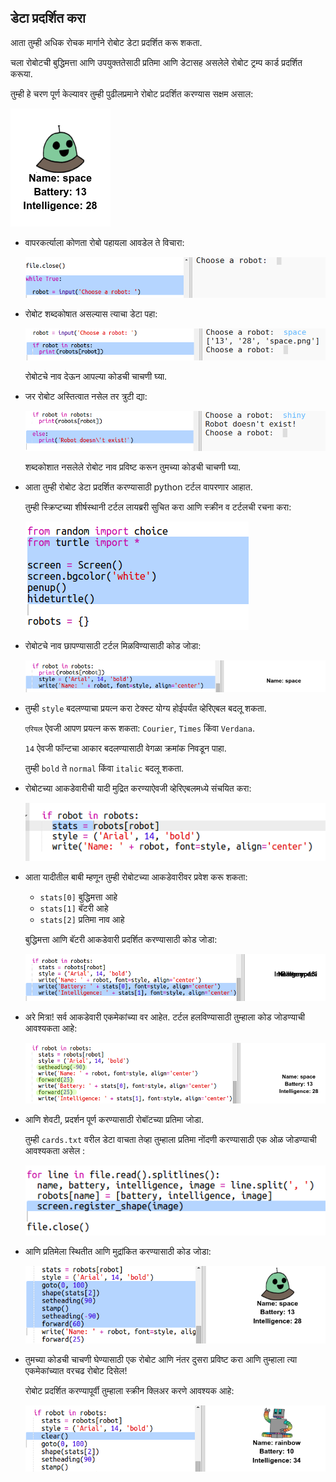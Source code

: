 ## डेटा प्रदर्शित करा

आता तुम्ही अधिक रोचक मार्गाने रोबोट डेटा प्रदर्शित करू शकता.

चला रोबोटची बुद्धिमत्ता आणि उपयुक्ततेसाठी प्रतिमा आणि डेटासह असलेले रोबोट ट्रम्प कार्ड प्रदर्शित करूया.

तुम्ही हे चरण पूर्ण केल्यावर तुम्ही पुढीलप्रमाने रोबोट प्रदर्शित करण्यास सक्षम असाल:

![screenshot](images/robotrumps-example.png)

+ वापरकर्त्याला कोणता रोबो पहायला आवडेल ते विचारा:
    
    ![screenshot](images/robotrumps-choose.png)

+ रोबोट शब्दकोषात असल्यास त्याचा डेटा पहा:
    
    ![screenshot](images/robotrumps-if.png)
    
    रोबोटचे नाव देऊन आपल्या कोडची चाचणी घ्या.

+ जर रोबोट अस्तित्वात नसेल तर त्रुटी द्या:
    
    ![screenshot](images/robotrumps-else.png)
    
    शब्दकोशात नसलेले रोबोट नाव प्रविष्ट करून तुमच्या कोडची चाचणी घ्या.

+ आता तुम्ही रोबोट डेटा प्रदर्शित करण्यासाठी python टर्टल वापरणार आहात.
    
    तुम्ही स्क्रिप्टच्या शीर्षस्थानी टर्टल लायब्ररी सुचित करा आणि स्क्रीन व टर्टलची रचना करा:
    
    ![screenshot](images/robotrumps-turtle.png)

+ रोबोटचे नाव छापण्यासाठी टर्टल मिळविण्यासाठी कोड जोडा:
    
    ![screenshot](images/robotrumps-name.png)

+ तुम्ही `style` बदलण्याचा प्रयत्न करा टेक्स्ट योग्य होईपर्यंत व्हेरिएबल बदलू शकता.
    
    `एरियल` ऐवजी आपण प्रयत्न करू शकता: `Courier`, `Times` किंवा `Verdana`.
    
    `14` ऐवजी फॉन्टचा आकार बदलण्यासाठी वेगळा क्रमांक निवडून पाहा.
    
    तुम्ही `bold` ते `normal` किंवा `italic` बदलू शकता.

+ रोबोटच्या आकडेवारीची यादी मुद्रित करण्याऐवजी व्हेरिएबलमध्ये संचयित करा:
    
    ![screenshot](images/robotrumps-stats.png)

+ आता यादीतील बाबी म्हणून तुम्ही रोबोटच्या आकडेवारीवर प्रवेश करू शकता:
    
    + `stats[0]` बुद्धिमत्ता आहे
    + `stats[1]` बॅटरी आहे
    + `stats[2]` प्रतिमा नाव आहे
    
    बुद्धिमत्ता आणि बॅटरी आकडेवारी प्रदर्शित करण्यासाठी कोड जोडा:
    
    ![screenshot](images/robotrumps-stats-2.png)

+ अरे मित्रा! सर्व आकडेवारी एकमेकांच्या वर आहेत. टर्टल हलविण्यासाठी तुम्हाला कोड जोडण्याची आवश्यकता आहे:
    
    ![screenshot](images/robotrumps-stats-3.png)

+ आणि शेवटी, प्रदर्शन पूर्ण करण्यासाठी रोबॉटच्या प्रतिमा जोडा.
    
    तुम्ही `cards.txt` वरील डेटा वाचता तेव्हा तुम्हाला प्रतिमा नोंदणी करण्यासाठी एक ओळ जोडण्याची आवश्यकता असेल :
    
    ![screenshot](images/robotrumps-register.png)

+ आणि प्रतिमेला स्थितीत आणि मुद्रांकित करण्यासाठी कोड जोडा:
    
    ![screenshot](images/robotrumps-image.png)

+ तुमच्या कोडची चाचणी घेण्यासाठी एक रोबोट आणि नंतर दुसरा प्रविष्ट करा आणि तुम्हाला त्या एकमेकांच्यात वरचढ रोबोट दिसेल!
    
    रोबोट प्रदर्शित करण्यापूर्वी तुम्हाला स्क्रीन क्लिअर करणे आवश्यक आहे:
    
    ![screenshot](images/robotrumps-clear.png)